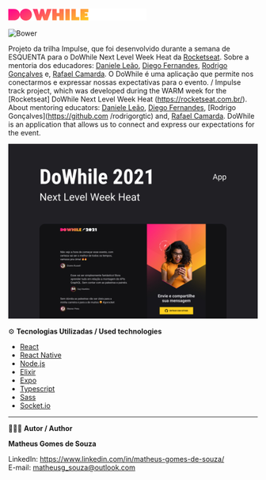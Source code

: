 ![](/assets/logo.png)

![Bower](https://img.shields.io/bower/l/boot)

Projeto da trilha Impulse, que foi desenvolvido durante a semana de ESQUENTA para o DoWhile Next Level Week Heat da [Rocketseat](https://rocketseat.com.br/). Sobre a mentoria dos educadores: [Daniele Leão](https://github.com/danileao), [Diego Fernandes](https://github.com/diego3g), [Rodrigo Gonçalves](https://github.com/rodrigorgtic) e, [Rafael Camarda](https://github.com/RafaelCamarda). O DoWhile é uma aplicação que permite nos conectarmos e expressar nossas expectativas para o evento. / Impulse track project, which was developed during the WARM week for the [Rocketseat] DoWhile Next Level Week Heat (https://rocketseat.com.br/). About mentoring educators: [Daniele Leão](https://github.com/danileao), [Diego Fernandes](https://github.com/diego3g), [Rodrigo Gonçalves](https://github.com /rodrigorgtic) and, [Rafael Camarda](https://github.com/RafaelCamarda). DoWhile is an application that allows us to connect and express our expectations for the event.

![](/assets/capa.jpg)


⚙️ **Tecnologias Utilizadas / Used technologies**

- [React](https://reactjs.org/)
- [React Native](https://reactnative.dev/)
- [Node.js](https://nodejs.org/)
- [Elixir](https://elixir-lang.org/)
- [Expo](https://expo.dev/)
- [Typescript](https://www.typescriptlang.org/)
- [Sass](https://sass-lang.com/)
- [Socket.io](https://socket.io/)

-----------------------------------------------------------------------------------------------------------------------------------------------------------------------------------

🧑🏾‍💻 **Autor / Author**

**Matheus Gomes de Souza**

LinkedIn: https://www.linkedin.com/in/matheus-gomes-de-souza/ <br/>
E-mail: matheusg_souza@outlook.com
